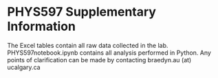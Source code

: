 # PHYS597 Supplementary Information

The Excel tables contain all raw data collected in the lab.
PHYS597notebook.ipynb contains all analysis performed in Python. Any points of clarification can be made by contacting braedyn.au (at) ucalgary.ca
